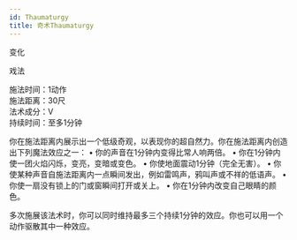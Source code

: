 ```yaml
---
id: Thaumaturgy
title: 奇术Thaumaturgy
---
```



变化

戏法

施法时间：1动作  
施法距离：30尺  
法术成分：V  
持续时间：至多1分钟  


你在施法距离内展示出一个低级奇观，以表现你的超自然力。你在施法距离内创造出下列魔法效应之一：
• 你的声音在1分钟内变得比常人响两倍。
• 你在1分钟内使一团火焰闪烁，变亮，变暗或变色。
• 你使地面震动1分钟（完全无害）。
• 你使某种声音自施法距离内一点瞬间发出，例如雷鸣声，鸦叫声或不祥的低语声。
• 你使一扇没有锁上的门或窗瞬间打开或关上。
• 你在1分钟内改变自己眼睛的颜色。


多次施展该法术时，你可以同时维持最多三个持续1分钟的效应。你也可以用一个动作驱散其中一种效应。
